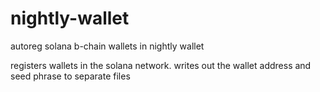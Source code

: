 # nightly-wallet
autoreg solana b-chain wallets in nightly wallet


registers wallets in the solana network. writes out the wallet address and seed phrase to separate files
